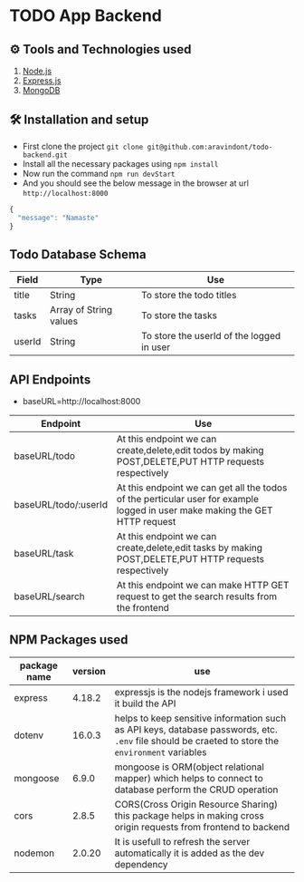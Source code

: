 # TODO App Backend

## ⚙ Tools and Technologies used

1. [Node.js](https://nodejs.org/en/)
2. [Express.js](https://expressjs.com/)
3. [MongoDB](https://www.mongodb.com/)

## 🛠 Installation and setup

- First clone the project `git clone git@github.com:aravindont/todo-backend.git`
- Install all the necessary packages using `npm install`
- Now run the command `npm run devStart`
- And you should see the below message in the browser at url `http://localhost:8000`

```javascript
{
  "message": "Namaste"
}
```

## Todo Database Schema

| Field  | Type                   | Use                                       |
| ------ | ---------------------- | ----------------------------------------- |
| title  | String                 | To store the todo titles                  |
| tasks  | Array of String values | To store the tasks                        |
| userId | String                 | To store the userId of the logged in user |

## API Endpoints

- baseURL=http://localhost:8000

| Endpoint             | Use                                                                                                                          |
| -------------------- | ---------------------------------------------------------------------------------------------------------------------------- |
| baseURL/todo         | At this endpoint we can create,delete,edit todos by making POST,DELETE,PUT HTTP requests respectively                        |
| baseURL/todo/:userId | At this endpoint we can get all the todos of the perticular user for example logged in user make making the GET HTTP request |
| baseURL/task         | At this endpoint we can create,delete,edit tasks by making POST,DELETE,PUT HTTP requests respectively                        |
| baseURL/search       | At this endpoint we can make HTTP GET request to get the search results from the frontend                                    |

## NPM Packages used

| package name | version | use                                                                                                                                               |
| ------------ | ------- | ------------------------------------------------------------------------------------------------------------------------------------------------- |
| express      | 4.18.2  | expressjs is the nodejs framework i used it build the API                                                                                         |
| dotenv       | 16.0.3  | helps to keep sensitive information such as API keys, database passwords, etc. `.env` file should be craeted to store the `environment` variables |
| mongoose     | 6.9.0   | mongoose is ORM(object relational mapper) which helps to connect to database perform the CRUD operation                                           |
| cors         | 2.8.5   | CORS(Cross Origin Resource Sharing) this package helps in making cross origin requests from frontend to backend                                   |
| nodemon      | 2.0.20  | It is usefull to refresh the server automatically it is added as the dev dependency                                                               |
